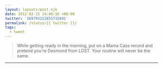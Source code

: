 ```yaml
---
layout: layouts/post.njk
date: 2012-02-15 14:40:16 +00:00
twitter: '169793152855715841'
permalink: /status/{{ twitter }}/
tags: 
  - tweet
---
```


> While getting ready in the morning, put on a Mama Cass record and pretend you're Desmond from LOST. Your routine will never be the same.

---
